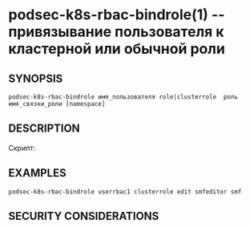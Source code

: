 podsec-k8s-rbac-bindrole(1) -- привязывание пользователя к кластерной или обычной роли
================================

## SYNOPSIS

`podsec-k8s-rbac-bindrole имя_пользователя role|clusterrole  роль имя_связки_роли [namespace]`

## DESCRIPTION

Скрипт:



## EXAMPLES

`podsec-k8s-rbac-bindrole userrbac1 clusterrole edit smfeditor smf`

## SECURITY CONSIDERATIONS


